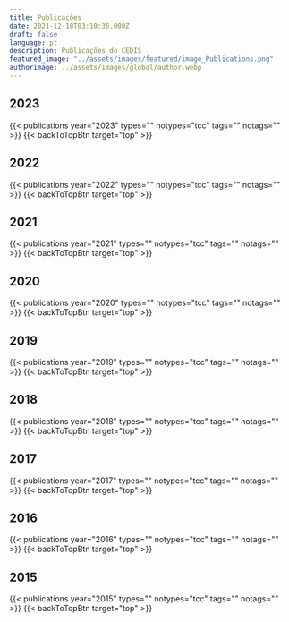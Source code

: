 ```yaml
---
title: Publicações
date: 2021-12-18T03:10:36.000Z
draft: false
language: pt
description: Publicações do CEDIS
featured_image: "../assets/images/featured/image_Publications.png"
authorimage: ../assets/images/global/author.webp
---
```

<div id="top"></div>

## 2023
{{< publications year="2023" types="" notypes="tcc" tags="" notags=""  >}}
{{< backToTopBtn target="top" >}}

## 2022
{{< publications year="2022" types="" notypes="tcc" tags="" notags="" >}}
{{< backToTopBtn target="top" >}}

## 2021
{{< publications year="2021" types="" notypes="tcc" tags="" notags="" >}}
{{< backToTopBtn target="top" >}}

## 2020
{{< publications year="2020" types="" notypes="tcc" tags="" notags="" >}}
{{< backToTopBtn target="top" >}}

## 2019
{{< publications year="2019" types="" notypes="tcc" tags="" notags="" >}}
{{< backToTopBtn target="top" >}}

## 2018
{{< publications year="2018" types="" notypes="tcc" tags="" notags="" >}}
{{< backToTopBtn target="top" >}}

## 2017
{{< publications year="2017" types="" notypes="tcc" tags="" notags="" >}}
{{< backToTopBtn target="top" >}}

## 2016
{{< publications year="2016" types="" notypes="tcc" tags="" notags="" >}}
{{< backToTopBtn target="top" >}}

## 2015
{{< publications year="2015" types="" notypes="tcc" tags="" notags="" >}}
{{< backToTopBtn target="top" >}}
